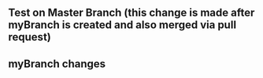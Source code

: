 ## Test on Master Branch (this change is made after myBranch is created and also merged via pull request)

## myBranch changes
